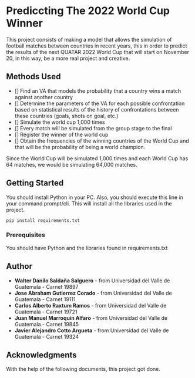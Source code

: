 # Prediccting The 2022 World Cup Winner

This project consists of making a model that allows the simulation of football matches between countries in recent years, this in order to predict the results of the next QUATAR 2022 World Cup that will start on November 20, in this way, be a more real project and creative.

## Methods Used
- [] Find an VA that models the probability that a country wins a match against another country
- [] Determine the parameters of the VA for each possible confrontation based on statistical results of the history of confrontations between these countries (goals, shots on goal, etc.)
- [] Simulate the world cup 1,000 times
- [] Every match will be simulated from the group stage to the final
- [] Register the winner of the world cup
- [] Obtain the frequencies of the winning countries of the World Cup and that will be the probability of being a world champion.

Since the World Cup will be simulated 1,000 times and each World Cup has 64 matches, we would be simulating 64,000 matches.

## Getting Started

You should install Python in your PC. Also, you should execute this line in your command prompt/cli. This will install all the libraries used in the project.

```
pip install requirements.txt
```

### Prerequisites

You should have Python and the libraries found in requirements.txt


## Author
  - **Walter Danilo Saldaña Salguero** - from Universidad del Valle de Guatemala - Carnet 19897
  - **Jose Abraham Gutierrez Corado** - from Universidad del Valle de Guatemala - Carnet 19111
  - **Carlos Alberto Raxtum Ramos** - from Universidad del Valle de Guatemala - Carnet 19721
  - **Juan Manuel Marroquin Alfaro** - from Universidad del Valle de Guatemala - Carnet 19845
  - **Javier Alejandro Cotto Argueta** - from Universidad del Valle de Guatemala - Carnet 19324

## Acknowledgments
  With the help of the following documents, this project got done.
